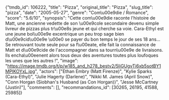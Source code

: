 {"tmdb_id": 106222, "title": "Pizza", "original_title": "Pizza", "slug_title": "pizza", "date": "2005-05-27", "genre": "Com\u00e9die / Romance", "score": "5.6/10", "synopsis": "Cette com\u00e9die raconte l'histoire de Matt, une ancienne vedette de son \u00e9cole secondaire devenu simple livreur de pizzas plus tr\u00e8s jeune et qui cherche sa voie. Cara-Ethyl est une jeune bol\u00e9e excentrique un peu trop sage bien d\u00e9cid\u00e9e \u00e0 se payer du bon temps le jour de ses 18 ans... Se retrouvant toute seule pour sa f\u00eate, elle fait la connaissance de Matt et d\u00e9cide de l'accompagner dans sa tourn\u00e9e de livraisons. Ils encha\u00eenent alors tous deux des aventures toutes plus loufoques les unes que les autres !", "image": "https://image.tmdb.org/t/p/w185_and_h278_bestv2/5IiGUgvTi6xb5sotBY1MPlKOYxL.jpg", "actors": ["Ethan Embry (Matt Firenze)", "Kylie Sparks (Cara-Ethyl)", "Julie Hagerty (Darlene)", "Nikki M. James (April Snow)", "Conn Horgan (Siobhan's Husband (as Con Horgan))", "Jesse McCartney (Justin)"], "comments": [], "recommandations_id": [30265, 26195, 41588, 25985]}